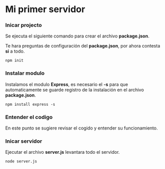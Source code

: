 # Mi primer servidor

### Inicar projecto
Se ejecuta el siguiente comando para crear el archivo **package.json**.

Te hara preguntas de configuración del **package.json**, por ahora contesta **si** a todo.

```console
npm init

```

### Instalar modulo 
Instalamos el modulo **Express**, es necesario el **-s** para que automaticamente se guarde registro de la instalación en el archivo **package.json**.

```console
npm install express -s

```

### Entender el codigo
En este punto se sugiere revisar el cogido y entender su funcionamiento.

### Inicar servidor
Ejecutar el archivo **server.js** levantara todo el servidor.

```console
node server.js

```
